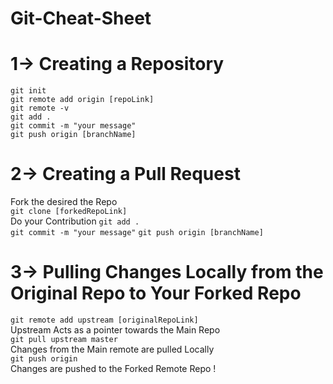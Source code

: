 # Git-Cheat-Sheet
# 1-> Creating a Repository
`git init  `   
`git remote add origin [repoLink]   `   
`git remote -v  `   
`git add .   `  
`git commit -m "your message"  `   
`git push origin [branchName]  `  
 # 2-> Creating a Pull Request
 Fork the desired the Repo  
`git clone [forkedRepoLink]`  
 Do your Contribution
`git add .`  
`git commit -m "your message"`
`git push origin [branchName]`  
# 3-> Pulling Changes Locally from the Original Repo to Your Forked Repo  
`git remote add upstream [originalRepoLink]`  
 Upstream Acts as a pointer towards the Main Repo  
`git pull upstream master`  
 Changes from the Main remote are pulled Locally  
`git push origin`    
 Changes are pushed to the Forked Remote Repo !  

 
